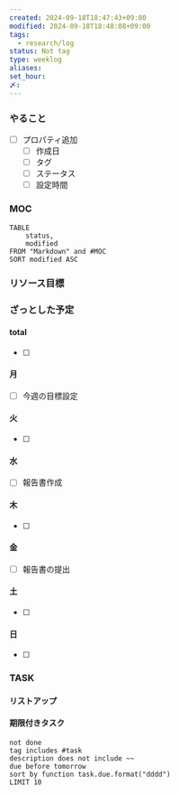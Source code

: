 ```yaml
---
created: 2024-09-18T18:47:43+09:00
modified: 2024-09-18T18:48:08+09:00
tags:
  - research/log
status: Not tag
type: weeklog
aliases: 
set_hour: 
〆: 
---
```


### やること
- [ ] プロパティ追加
	- [ ] 作成日
	- [ ] タグ
	- [ ] ステータス
	- [ ] 設定時間
### MOC
```dataview
TABLE
	status,
	modified
FROM "Markdown" and #MOC
SORT modified ASC
```
### リソース目標
### ざっとした予定
#### total
- [ ] 
#### 月
- [ ] 今週の目標設定
#### 火
- [ ] 
#### 水
- [ ] 報告書作成
#### 木
- [ ] 
#### 金
- [ ] 報告書の提出
#### 土
- [ ] 
#### 日
- [ ] 
### TASK
#### リストアップ
#### 期限付きタスク
```tasks
not done
tag includes #task
description does not include ~~
due before tomorrow
sort by function task.due.format("dddd")
LIMIT 10
```
### 
